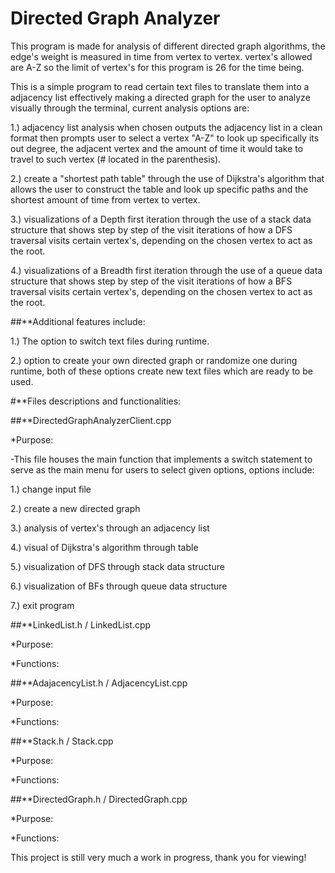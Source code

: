 # Directed Graph Analyzer

This program is made for analysis of different directed graph algorithms, the edge's weight is measured in time from vertex to vertex. vertex's allowed are A-Z so the limit of vertex's for this program is 26 for the time being.

This is a simple program to read certain text files to translate them into a adjacency list effectively making a directed graph for the user to analyze visually through 
the terminal, current analysis options are:

1.) adjacency list analysis when chosen outputs the adjacency list in a clean format then prompts user to select a vertex "A-Z"
to look up specifically its out degree, the adjacent vertex and the amount of time it would take to travel to such vertex (# located in the parenthesis).

2.) create a "shortest path table" through the use of Dijkstra's algorithm that allows the user to construct the table and look up specific paths and the shortest amount of time from vertex to vertex.

3.) visualizations of a Depth first iteration through the use of a stack data structure that shows step by step of the visit iterations of how a DFS traversal visits certain vertex's, depending on the chosen vertex to act as the root. 

4.) visualizations of a Breadth first iteration through the use of a queue data structure that shows step by step of the visit iterations of how a BFS traversal visits certain vertex's, depending on the chosen vertex to act as the root.

##**Additional features include:

1.) The option to switch text files during runtime.

2.) option to create your own directed graph or randomize one during runtime, both of these options create new text files which are ready to be used.

#**Files descriptions and functionalities:

  ##**DirectedGraphAnalyzerClient.cpp

  *Purpose:

  -This file houses the main function that implements a switch statement to serve as the main menu for users to select given options, options include:

  1.) change input file
  
  2.) create a new directed graph
  
  3.) analysis of vertex's through an adjacency list
  
  4.) visual of Dijkstra's algorithm through table
  
  5.) visualization of DFS through stack data structure
  
  6.) visualization of BFs through queue data structure
  
  7.) exit program
  
  ##**LinkedList.h / LinkedList.cpp
  
  *Purpose:
  
  *Functions:
  
  ##**AdajacencyList.h / AdjacencyList.cpp
  
  *Purpose:
  
  *Functions:
  
  ##**Stack.h / Stack.cpp
  
  *Purpose:
  
  *Functions:
  
  ##**DirectedGraph.h / DirectedGraph.cpp
  
  *Purpose:
  
  *Functions:
  
This project is still very much a work in progress, thank you for viewing!


